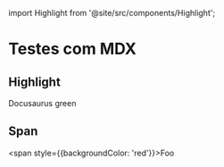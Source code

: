 import Highlight from '@site/src/components/Highlight';

# Testes com MDX

## Highlight

<Highlight color="#25c2a0">Docusaurus green</Highlight>

## Span

<span style={{backgroundColor: 'red'}}>Foo</span>
